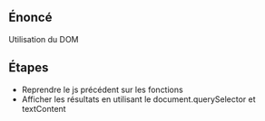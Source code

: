 ## Énoncé

Utilisation du DOM

## Étapes
* Reprendre le js précédent sur les fonctions
* Afficher les résultats en utilisant le document.querySelector et textContent

